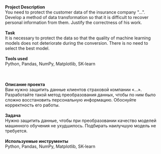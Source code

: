 **Project Description**\
You need to protect the customer data of the insurance company "...". Develop a method of data transformation so that it is difficult to recover personal information from them. Justify the correctness of his work.\
\
**Task**\
It is necessary to protect the data so that the quality of machine learning models does not deteriorate during the conversion. There is no need to select the best model.\
\
**Tools used**\
Python, Pandas, NumPy, Matplotlib, SK-learn\
\
\
\
**Описание проекта**\
Вам нужно защитить данные клиентов страховой компании «...». Разработайте такой метод преобразования данных, чтобы по ним было сложно восстановить персональную информацию. Обоснуйте корректность его работы.\
\
**Задача**\
Нужно защитить данные, чтобы при преобразовании качество моделей машинного обучения не ухудшилось. Подбирать наилучшую модель не требуется.\
\
**Используемые инструменты**\
Python, Pandas, NumPy, Matplotlib, SK-learn
